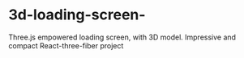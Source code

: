 # 3d-loading-screen-
Three.js empowered loading screen, with 3D model. Impressive and compact React-three-fiber project
